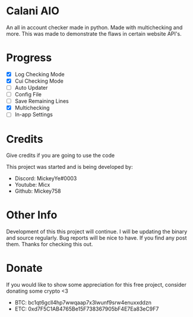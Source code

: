 # Calani AIO
An all in account checker made in python. Made with multichecking and more. This was made to demonstrate the flaws in certain website API's.

# Progress
- [x] Log Checking Mode
- [x] Cui Checking Mode
- [ ] Auto Updater
- [ ] Config File
- [ ] Save Remaining Lines
- [x] Multichecking
- [ ] In-app Settings

# Credits
Give credits if you are going to use the code

This project was started and is being developed by:
- Discord: MickeyYe#0003
- Youtube: Micx
- Github: Mickey758

# Other Info
Development of this this project will continue. I will be updating the binary and source regularly. Bug reports will be nice to have. If you find any post them. Thanks for checking this out.

# Donate
If you would like to show some appreciation for this free project, consider donating some crypto <3

- BTC: bc1qt6gcll4hp7wwqaap7x3lwunf9srw4enuxxddzn
- ETC: 0xd7F5C1AB4765Be15F738367905bF4E7Ea83eC9F7
